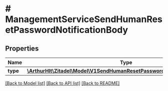 # # ManagementServiceSendHumanResetPasswordNotificationBody

## Properties

Name | Type | Description | Notes
------------ | ------------- | ------------- | -------------
**type** | [**\ArthurHlt\Zitadel\Model\V1SendHumanResetPasswordNotificationRequestType**](V1SendHumanResetPasswordNotificationRequestType.md) |  | [optional]

[[Back to Model list]](../../README.md#models) [[Back to API list]](../../README.md#endpoints) [[Back to README]](../../README.md)
